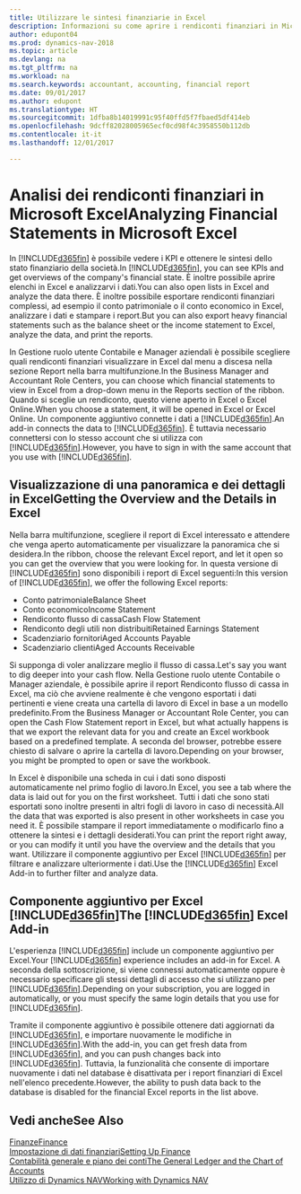 ```yaml
---
title: Utilizzare le sintesi finanziarie in Excel
description: Informazioni su come aprire i rendiconti finanziari in Microsoft Excel da Dynamics NAV per una migliore analisi.
author: edupont04
ms.prod: dynamics-nav-2018
ms.topic: article
ms.devlang: na
ms.tgt_pltfrm: na
ms.workload: na
ms.search.keywords: accountant, accounting, financial report
ms.date: 09/01/2017
ms.author: edupont
ms.translationtype: HT
ms.sourcegitcommit: 1dfba8b14019991c95f40ffd5f7fbaed5df414eb
ms.openlocfilehash: 9dcff82028005965ecf0cd98f4c3958550b112db
ms.contentlocale: it-it
ms.lasthandoff: 12/01/2017

---
```

# <a name="analyzing-financial-statements-in-microsoft-excel"></a><span data-ttu-id="45a44-103">Analisi dei rendiconti finanziari in Microsoft Excel</span><span class="sxs-lookup"><span data-stu-id="45a44-103">Analyzing Financial Statements in Microsoft Excel</span></span>
<span data-ttu-id="45a44-104">In [!INCLUDE[d365fin](includes/d365fin_md.md)] è possibile vedere i KPI e ottenere le sintesi dello stato finanziario della società.</span><span class="sxs-lookup"><span data-stu-id="45a44-104">In [!INCLUDE[d365fin](includes/d365fin_md.md)], you can see KPIs and get overviews of the company's financial state.</span></span> <span data-ttu-id="45a44-105">È inoltre possibile aprire elenchi in Excel e analizzarvi i dati.</span><span class="sxs-lookup"><span data-stu-id="45a44-105">You can also open lists in Excel and analyze the data there.</span></span> <span data-ttu-id="45a44-106">È inoltre possibile esportare rendiconti finanziari complessi, ad esempio il conto patrimoniale o il conto economico in Excel, analizzare i dati e stampare i report.</span><span class="sxs-lookup"><span data-stu-id="45a44-106">But you can also export heavy financial statements such as the balance sheet or the income statement to Excel, analyze the data, and print the reports.</span></span>  

<span data-ttu-id="45a44-107">In Gestione ruolo utente Contabile e Manager aziendali è possibile scegliere quali rendiconti finanziari visualizzare in Excel dal menu a discesa nella sezione Report nella barra multifunzione.</span><span class="sxs-lookup"><span data-stu-id="45a44-107">In the Business Manager and Accountant Role Centers, you can choose which financial statements to view in Excel from a drop-down menu in the Reports section of the ribbon.</span></span> <span data-ttu-id="45a44-108">Quando si sceglie un rendiconto, questo viene aperto in Excel o Excel Online.</span><span class="sxs-lookup"><span data-stu-id="45a44-108">When you choose a statement, it will be opened in Excel or Excel Online.</span></span> <span data-ttu-id="45a44-109">Un componente aggiuntivo connette i dati a [!INCLUDE[d365fin](includes/d365fin_md.md)].</span><span class="sxs-lookup"><span data-stu-id="45a44-109">An add-in connects the data to [!INCLUDE[d365fin](includes/d365fin_md.md)].</span></span> <span data-ttu-id="45a44-110">È tuttavia necessario connettersi con lo stesso account che si utilizza con [!INCLUDE[d365fin](includes/d365fin_md.md)].</span><span class="sxs-lookup"><span data-stu-id="45a44-110">However, you have to sign in with the same account that you use with [!INCLUDE[d365fin](includes/d365fin_md.md)].</span></span>  

## <a name="getting-the-overview-and-the-details-in-excel"></a><span data-ttu-id="45a44-111">Visualizzazione di una panoramica e dei dettagli in Excel</span><span class="sxs-lookup"><span data-stu-id="45a44-111">Getting the Overview and the Details in Excel</span></span>
<span data-ttu-id="45a44-112">Nella barra multifunzione, scegliere il report di Excel interessato e attendere che venga aperto automaticamente per visualizzare la panoramica che si desidera.</span><span class="sxs-lookup"><span data-stu-id="45a44-112">In the ribbon, choose the relevant Excel report, and let it open so you can get the overview that you were looking for.</span></span> <span data-ttu-id="45a44-113">In questa versione di [!INCLUDE[d365fin](includes/d365fin_md.md)] sono disponibili i report di Excel seguenti:</span><span class="sxs-lookup"><span data-stu-id="45a44-113">In this version of [!INCLUDE[d365fin](includes/d365fin_md.md)], we offer the following Excel reports:</span></span>

- <span data-ttu-id="45a44-114">Conto patrimoniale</span><span class="sxs-lookup"><span data-stu-id="45a44-114">Balance Sheet</span></span>  
- <span data-ttu-id="45a44-115">Conto economico</span><span class="sxs-lookup"><span data-stu-id="45a44-115">Income Statement</span></span>  
- <span data-ttu-id="45a44-116">Rendiconto flusso di cassa</span><span class="sxs-lookup"><span data-stu-id="45a44-116">Cash Flow Statement</span></span>  
- <span data-ttu-id="45a44-117">Rendiconto degli utili non distribuiti</span><span class="sxs-lookup"><span data-stu-id="45a44-117">Retained Earnings Statement</span></span>  
- <span data-ttu-id="45a44-118">Scadenziario fornitori</span><span class="sxs-lookup"><span data-stu-id="45a44-118">Aged Accounts Payable</span></span>  
- <span data-ttu-id="45a44-119">Scadenziario clienti</span><span class="sxs-lookup"><span data-stu-id="45a44-119">Aged Accounts Receivable</span></span>  

<span data-ttu-id="45a44-120">Si supponga di voler analizzare meglio il flusso di cassa.</span><span class="sxs-lookup"><span data-stu-id="45a44-120">Let's say you want to dig deeper into your cash flow.</span></span> <span data-ttu-id="45a44-121">Nella Gestione ruolo utente Contabile o Manager aziendale, è possibile aprire il report Rendiconto flusso di cassa in Excel, ma ciò che avviene realmente è che vengono esportati i dati pertinenti e viene creata una cartella di lavoro di Excel in base a un modello predefinito.</span><span class="sxs-lookup"><span data-stu-id="45a44-121">From the Business Manager or Accountant Role Center, you can open the Cash Flow Statement report in Excel, but what actually happens is that we export the relevant data for you and create an Excel workbook based on a predefined template.</span></span> <span data-ttu-id="45a44-122">A seconda del browser, potrebbe essere chiesto di salvare o aprire la cartella di lavoro.</span><span class="sxs-lookup"><span data-stu-id="45a44-122">Depending on your browser, you might be prompted to open or save the workbook.</span></span>  

<span data-ttu-id="45a44-123">In Excel è disponibile una scheda in cui i dati sono disposti automaticamente nel primo foglio di lavoro.</span><span class="sxs-lookup"><span data-stu-id="45a44-123">In Excel, you see a tab where the data is laid out for you on the first worksheet.</span></span> <span data-ttu-id="45a44-124">Tutti i dati che sono stati esportati sono inoltre presenti in altri fogli di lavoro in caso di necessità.</span><span class="sxs-lookup"><span data-stu-id="45a44-124">All the data that was exported is also present in other worksheets in case you need it.</span></span> <span data-ttu-id="45a44-125">È possibile stampare il report immediatamente o modificarlo fino a ottenere la sintesi e i dettagli desiderati.</span><span class="sxs-lookup"><span data-stu-id="45a44-125">You can print the report right away, or you can modify it until you have the overview and the details that you want.</span></span> <span data-ttu-id="45a44-126">Utilizzare il componente aggiuntivo per Excel [!INCLUDE[d365fin](includes/d365fin_md.md)] per filtrare e analizzare ulteriormente i dati.</span><span class="sxs-lookup"><span data-stu-id="45a44-126">Use the [!INCLUDE[d365fin](includes/d365fin_md.md)] Excel Add-in to further filter and analyze data.</span></span>  

## <a name="the-included365finincludesd365finmdmd-excel-add-in"></a><span data-ttu-id="45a44-127">Componente aggiuntivo per Excel [!INCLUDE[d365fin](includes/d365fin_md.md)]</span><span class="sxs-lookup"><span data-stu-id="45a44-127">The [!INCLUDE[d365fin](includes/d365fin_md.md)] Excel Add-in</span></span>
<span data-ttu-id="45a44-128">L'esperienza [!INCLUDE[d365fin](includes/d365fin_md.md)] include un componente aggiuntivo per Excel.</span><span class="sxs-lookup"><span data-stu-id="45a44-128">Your [!INCLUDE[d365fin](includes/d365fin_md.md)] experience includes an add-in for Excel.</span></span> <span data-ttu-id="45a44-129">A seconda della sottoscrizione, si viene connessi automaticamente oppure è necessario specificare gli stessi dettagli di accesso che si utilizzano per [!INCLUDE[d365fin](includes/d365fin_md.md)].</span><span class="sxs-lookup"><span data-stu-id="45a44-129">Depending on your subscription, you are logged in automatically, or you must specify the same login details that you use for [!INCLUDE[d365fin](includes/d365fin_md.md)].</span></span>  

<span data-ttu-id="45a44-130">Tramite il componente aggiuntivo è possibile ottenere dati aggiornati da [!INCLUDE[d365fin](includes/d365fin_md.md)], e importare nuovamente le modifiche in [!INCLUDE[d365fin](includes/d365fin_md.md)].</span><span class="sxs-lookup"><span data-stu-id="45a44-130">With the add-in, you can get fresh data from [!INCLUDE[d365fin](includes/d365fin_md.md)], and you can push changes back into [!INCLUDE[d365fin](includes/d365fin_md.md)].</span></span> <span data-ttu-id="45a44-131">Tuttavia, la funzionalità che consente di importare nuovamente i dati nel database è disattivata per i report finanziari di Excel nell'elenco precedente.</span><span class="sxs-lookup"><span data-stu-id="45a44-131">However, the ability to push data back to the database is disabled for the financial Excel reports in the list above.</span></span>  

## <a name="see-also"></a><span data-ttu-id="45a44-132">Vedi anche</span><span class="sxs-lookup"><span data-stu-id="45a44-132">See Also</span></span>
[<span data-ttu-id="45a44-133">Finanze</span><span class="sxs-lookup"><span data-stu-id="45a44-133">Finance</span></span>](finance.md)  
[<span data-ttu-id="45a44-134">Impostazione di dati finanziari</span><span class="sxs-lookup"><span data-stu-id="45a44-134">Setting Up Finance</span></span>](finance-setup-finance.md)  
[<span data-ttu-id="45a44-135">Contabilità generale e piano dei conti</span><span class="sxs-lookup"><span data-stu-id="45a44-135">The General Ledger and the Chart of Accounts</span></span>](finance-general-ledger.md)  
[<span data-ttu-id="45a44-136">Utilizzo di Dynamics NAV</span><span class="sxs-lookup"><span data-stu-id="45a44-136">Working with Dynamics NAV</span></span>](ui-work-product.md)  

